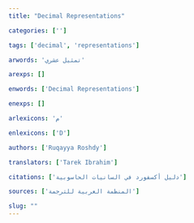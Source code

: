 ```yaml
---
title: "Decimal Representations"

categories: ['']

tags: ['decimal', 'representations']

arwords: 'تمثيل عشري'

arexps: []

enwords: ['Decimal Representations']

enexps: []

arlexicons: 'م'

enlexicons: ['D']

authors: ['Ruqayya Roshdy']

translators: ['Tarek Ibrahim']

citations: ['دليل أكسفورد في السانيات الحاسوبية']

sources: ['المنظمة العربية للترجمة']

slug: ""
---
```

